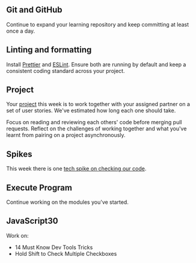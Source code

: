 ## Git and GitHub

Continue to expand your learning repository and keep committing at least once a day.

## Linting and formatting

Install [Prettier](https://www.digitalocean.com/community/tutorials/how-to-format-code-with-prettier-in-visual-studio-code) and [ESLint](https://eslint.org/docs/user-guide/getting-started). Ensure both are running by default and keep a consistent coding standard across your project.

## Project

Your [project](../project) this week is to work together with your assigned partner on a set of user stories. We've estimated how long each one should take.

Focus on reading and reviewing each others' code before merging pull requests. Reflect on the challenges of working together and what you've learnt from pairing on a project asynchronously.

## Spikes

This week there is one [tech spike on checking our code](../spikes).

## Execute Program

Continue working on the modules you've started.

## JavaScript30

Work on:

- 14 Must Know Dev Tools Tricks
- Hold Shift to Check Multiple Checkboxes
